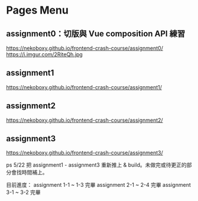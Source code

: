 # Pages Menu

## assignment0：切版與 Vue composition API 練習
https://nekoboxy.github.io/frontend-crash-course/assignment0/
https://i.imgur.com/2RiteQh.jpg

## assignment1
https://nekoboxy.github.io/frontend-crash-course/assignment1/

## assignment2
https://nekoboxy.github.io/frontend-crash-course/assignment2/

## assignment3
https://nekoboxy.github.io/frontend-crash-course/assignment3/

<!-- ## assignment4
https://nekoboxy.github.io/frontend-crash-course/assignment4/

## assignment5
https://nekoboxy.github.io/frontend-crash-course/assignment5/ -->


ps 
5/22
把 assignment1 - assignment3 重新推上 & build。未做完或待更正的部分會找時間補上。

目前進度：
assignment 1-1 ~ 1-3 完畢
assignment 2-1 ~ 2-4 完畢
assignment 3-1 ~ 3-2 完畢
